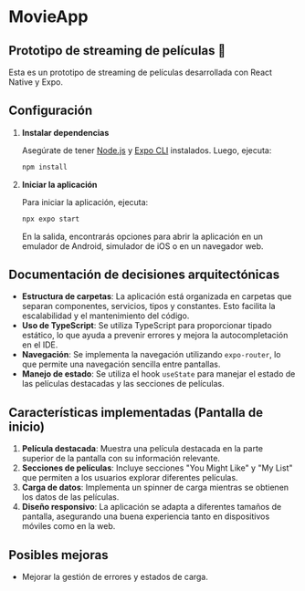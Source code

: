 # MovieApp

## Prototipo de streaming de películas 👋

Esta es un prototipo de streaming de películas desarrollada con React Native y Expo.

## Configuración

1. **Instalar dependencias**

   Asegúrate de tener [Node.js](https://nodejs.org/) y [Expo CLI](https://docs.expo.dev/get-started/installation/) instalados. Luego, ejecuta:

   ```bash
   npm install
   ```

2. **Iniciar la aplicación**

   Para iniciar la aplicación, ejecuta:

   ```bash
   npx expo start
   ```

   En la salida, encontrarás opciones para abrir la aplicación en un emulador de Android, simulador de iOS o en un navegador web.

## Documentación de decisiones arquitectónicas

- **Estructura de carpetas**: La aplicación está organizada en carpetas que separan componentes, servicios, tipos y constantes. Esto facilita la escalabilidad y el mantenimiento del código.
- **Uso de TypeScript**: Se utiliza TypeScript para proporcionar tipado estático, lo que ayuda a prevenir errores y mejora la autocompletación en el IDE.
- **Navegación**: Se implementa la navegación utilizando `expo-router`, lo que permite una navegación sencilla entre pantallas.
- **Manejo de estado**: Se utiliza el hook `useState` para manejar el estado de las películas destacadas y las secciones de películas.

## Características implementadas (Pantalla de inicio)

1. **Película destacada**: Muestra una película destacada en la parte superior de la pantalla con su información relevante.
2. **Secciones de películas**: Incluye secciones "You Might Like" y "My List" que permiten a los usuarios explorar diferentes películas.
3. **Carga de datos**: Implementa un spinner de carga mientras se obtienen los datos de las películas.
4. **Diseño responsivo**: La aplicación se adapta a diferentes tamaños de pantalla, asegurando una buena experiencia tanto en dispositivos móviles como en la web.

## Posibles mejoras

- Mejorar la gestión de errores y estados de carga.

